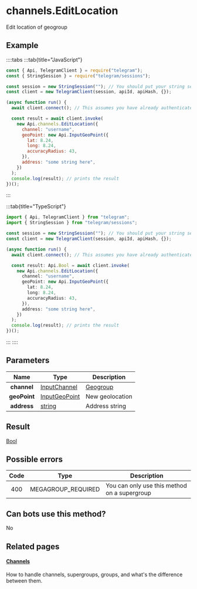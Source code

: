 # channels.EditLocation

Edit location of geogroup

## Example

::::tabs
:::tab{title="JavaScript"}

```js
const { Api, TelegramClient } = require("telegram");
const { StringSession } = require("telegram/sessions");

const session = new StringSession(""); // You should put your string session here
const client = new TelegramClient(session, apiId, apiHash, {});

(async function run() {
  await client.connect(); // This assumes you have already authenticated with .start()

  const result = await client.invoke(
    new Api.channels.EditLocation({
      channel: "username",
      geoPoint: new Api.InputGeoPoint({
        lat: 8.24,
        long: 8.24,
        accuracyRadius: 43,
      }),
      address: "some string here",
    })
  );
  console.log(result); // prints the result
})();
```

:::

:::tab{title="TypeScript"}

```ts
import { Api, TelegramClient } from "telegram";
import { StringSession } from "telegram/sessions";

const session = new StringSession(""); // You should put your string session here
const client = new TelegramClient(session, apiId, apiHash, {});

(async function run() {
  await client.connect(); // This assumes you have already authenticated with .start()

  const result: Api.Bool = await client.invoke(
    new Api.channels.EditLocation({
      channel: "username",
      geoPoint: new Api.InputGeoPoint({
        lat: 8.24,
        long: 8.24,
        accuracyRadius: 43,
      }),
      address: "some string here",
    })
  );
  console.log(result); // prints the result
})();
```

:::
::::

## Parameters

|     Name     | Type                                                          | Description                                       |
| :----------: | ------------------------------------------------------------- | ------------------------------------------------- |
| **channel**  | [InputChannel](https://core.telegram.org/type/InputChannel)   | [Geogroup](https://core.telegram.org/api/channel) |
| **geoPoint** | [InputGeoPoint](https://core.telegram.org/type/InputGeoPoint) | New geolocation                                   |
| **address**  | [string](https://core.telegram.org/type/string)               | Address string                                    |

## Result

[Bool](https://core.telegram.org/type/Bool)

## Possible errors

| Code | Type               | Description                                  |
| :--: | ------------------ | -------------------------------------------- |
| 400  | MEGAGROUP_REQUIRED | You can only use this method on a supergroup |

## Can bots use this method?

No

## Related pages

#### [Channels](https://core.telegram.org/api/channel)

How to handle channels, supergroups, groups, and what's the difference between them.
